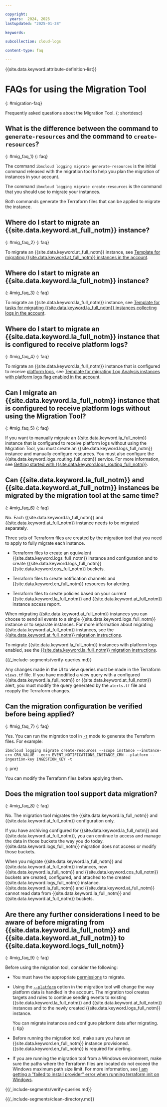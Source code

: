 ```yaml
---

copyright:
  years:  2024, 2025
lastupdated: "2025-01-28"

keywords:

subcollection: cloud-logs

content-type: faq

---
```


{{site.data.keyword.attribute-definition-list}}

# FAQs for using the Migration Tool
{: #migration-faq}

Frequently asked questions about the Migration Tool.
{: shortdesc}

## What is the difference between the command to `generate-resources` and the command to `create-resources`?
{: #mig_faq_1}
{: faq}

The command `ibmcloud logging migrate generate-resources` is the initial command released with the migration tool to help you plan the migration of instances in your account.

The command `ibmcloud logging migrate create-resources` is the command that you should use to migrate your instances.

Both commands generate the Terraform files that can be applied to migrate the instance.

## Where do I start to migrate an {{site.data.keyword.at_full_notm}} instance?
{: #mig_faq_2}
{: faq}

To migrate an {{site.data.keyword.at_full_notm}} instance, see [Template for migrating {{site.data.keyword.at_full_notm}} instances in the account](/docs/cloud-logs?topic=cloud-logs-template-migration-at).

## Where do I start to migrate an {{site.data.keyword.la_full_notm}} instance?
{: #mig_faq_3}
{: faq}

To migrate an {{site.data.keyword.la_full_notm}} instance, see [Template for tasks for migrating {{site.data.keyword.la_full_notm}} instances collecting logs in the account](/docs/cloud-logs?topic=cloud-logs-template-migration-logs).

## Where do I start to migrate an {{site.data.keyword.la_full_notm}} instance that is configured to receive platform logs?
{: #mig_faq_4}
{: faq}

To migrate an {{site.data.keyword.la_full_notm}} instance that is configured to receive [platform logs](/docs/log-analysis?topic=log-analysis-config_svc_logs&interface=ui), see [Template for migrating Log Analysis instances with platform logs flag enabled in the account](/docs/cloud-logs?topic=cloud-logs-template-migration-la).


## Can I migrate an {{site.data.keyword.la_full_notm}} instance that is configured to receive platform logs without using the Migration Tool?
{: #mig_faq_5}
{: faq}

If you want to manually migrate an {{site.data.keyword.la_full_notm}} instance that is configured to receive platform logs without using the Migration Tool, you must create an {{site.data.keyword.logs_full_notm}} instance and manually configure resources. You must also configure the {{site.data.keyword.logs_routing_full_notm}} service. For more information, see [Getting started with {{site.data.keyword.logs_routing_full_notm}}](/docs/logs-router?topic=logs-router-getting-started).

## Can {{site.data.keyword.la_full_notm}} and {{site.data.keyword.at_full_notm}} instances be migrated by the migration tool at the same time?
{: #mig_faq_6}
{: faq}

No. Each {{site.data.keyword.la_full_notm}} and {{site.data.keyword.at_full_notm}} instance needs to be migrated separately.

Three sets of Terraform files are created by the migration tool that you need to apply to fully migrate each instance.

* Terraform files to create an equivalent {{site.data.keyword.logs_full_notm}} instance and configuration and to create {{site.data.keyword.logs_full_notm}} {{site.data.keyword.cos_full_notm}} buckets.

* Terraform files to create notification channels and {{site.data.keyword.en_full_notm}} resources for alerting.

* Terraform files to create policies based on your current {{site.data.keyword.la_full_notm}} and {{site.data.keyword.at_full_notm}} instance access report.

When migrating {{site.data.keyword.at_full_notm}} instances you can choose to send all events to a single {{site.data.keyword.logs_full_notm}} instance or to separate instances. For more information about migrating {{site.data.keyword.at_full_notm}} instances, see the [{{site.data.keyword.at_full_notm}} migration instructions](/docs/cloud-logs?topic=cloud-logs-migration-tutorial-at-option2).

To migrate {{site.data.keyword.la_full_notm}} instances with platform logs enabled, see the [{{site.data.keyword.la_full_notm}} migration instructions](/docs/cloud-logs?topic=cloud-logs-migration-tutorial-la-plat).


{{/_include-segments/verify-queries.md}}

Any changes made in the UI to view queries must be made in the Terraform `views.tf` file. If you have modified a view query with a configured {{site.data.keyword.la_full_notm}} or {{site.data.keyword.at_full_notm}} alert, you must modify the query generated by the `alerts.tf` file and reapply the Terraform changes.

## Can the migration configuration be verified before being applied?
{: #mig_faq_7}
{: faq}

Yes. You can run the migration tool in [`-t`](docs/cloud-logs?topic=cloud-logs-migration_cli) mode to generate the Terraform files.  For example:

```text
ibmcloud logging migrate create-resources --scope instance --instance-crn CRN_VALUE --ecrn EVENT_NOTIFICATIONS_INSTANCE_CRN --platform --ingestion-key INGESTION_KEY -t
```
{: pre}

You can modify the Terraform files before applying them.

## Does the migration tool support data migration?
{: #mig_faq_8}
{: faq}

No. The migration tool migrates the {{site.data.keyword.la_full_notm}} and {{site.data.keyword.at_full_notm}} configuration only.

If you have archiving configured for {{site.data.keyword.la_full_notm}} and {{site.data.keyword.at_full_notm}}, you can continue to access and manage the data in those buckets the way you do today. {{site.data.keyword.logs_full_notm}} migration does not access or modify those buckets.

When you migrate {{site.data.keyword.la_full_notm}} and {{site.data.keyword.at_full_notm}} instances, new {{site.data.keyword.la_full_notm}} and {{site.data.keyword.cos_full_notm}} buckets are created, configured, and attached to the created {{site.data.keyword.logs_full_notm}} instance. {{site.data.keyword.la_full_notm}} and {{site.data.keyword.at_full_notm}} cannot read data from {{site.data.keyword.la_full_notm}} and {{site.data.keyword.at_full_notm}} buckets.

## Are there any further considerations I need to be aware of before migrating from {{site.data.keyword.la_full_notm}} and {{site.data.keyword.at_full_notm}} to {{site.data.keyword.logs_full_notm}}
{: #mig_faq_9}
{: faq}

Before using the migration tool, consider the following:

* You must have the appropriate [permissions](/docs/cloud-logs?topic=cloud-logs-migration-permissions) to migrate.

* Using the [`--platform`](docs/cloud-logs?topic=cloud-logs-migration_cli) option in the migration tool will change the way platform data is handled in the account. The migration tool creates targets and rules to continue sending events to existing {{site.data.keyword.la_full_notm}} and {{site.data.keyword.at_full_notm}} instances and to the newly created {{site.data.keyword.logs_full_notm}} instance.

   You can migrate instances and configure platform data after migrating.
   {: tip}

* Before running the migration tool, make sure you have an {{site.data.keyword.en_full_notm}} instance provisioned. {{site.data.keyword.en_full_notm}} is required for alerting.

* If you are running the migration tool from a Windows environment, make sure the paths where the Terraform files are located do not exceed the Windows maximum path size limit. For more information, see [I am getting a "failed to install provider" error when running terraform init on Windows](/docs/cloud-logs?topic=cloud-logs-ts-mig-tf-path-length).


{{/_include-segments/verify-queries.md}}


{{/_include-segments/clean-directory.md}}

